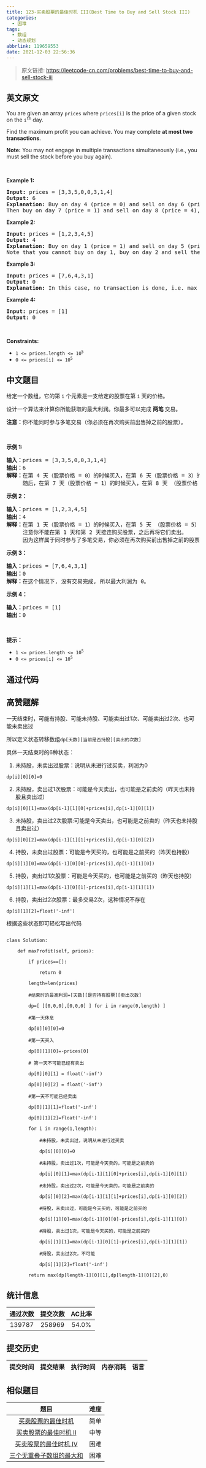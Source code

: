 ```yaml
---
title: 123-买卖股票的最佳时机 III(Best Time to Buy and Sell Stock III)
categories:
  - 困难
tags:
  - 数组
  - 动态规划
abbrlink: 119659553
date: 2021-12-03 22:56:36
---
```


> 原文链接: https://leetcode-cn.com/problems/best-time-to-buy-and-sell-stock-iii


## 英文原文
<div><p>You are given an array <code>prices</code> where <code>prices[i]</code> is the price of a given stock on the <code>i<sup>th</sup></code> day.</p>

<p>Find the maximum profit you can achieve. You may complete <strong>at most two transactions</strong>.</p>

<p><strong>Note:</strong> You may not engage in multiple transactions simultaneously (i.e., you must sell the stock before you buy again).</p>

<p>&nbsp;</p>
<p><strong>Example 1:</strong></p>

<pre>
<strong>Input:</strong> prices = [3,3,5,0,0,3,1,4]
<strong>Output:</strong> 6
<strong>Explanation:</strong> Buy on day 4 (price = 0) and sell on day 6 (price = 3), profit = 3-0 = 3.
Then buy on day 7 (price = 1) and sell on day 8 (price = 4), profit = 4-1 = 3.</pre>

<p><strong>Example 2:</strong></p>

<pre>
<strong>Input:</strong> prices = [1,2,3,4,5]
<strong>Output:</strong> 4
<strong>Explanation:</strong> Buy on day 1 (price = 1) and sell on day 5 (price = 5), profit = 5-1 = 4.
Note that you cannot buy on day 1, buy on day 2 and sell them later, as you are engaging multiple transactions at the same time. You must sell before buying again.
</pre>

<p><strong>Example 3:</strong></p>

<pre>
<strong>Input:</strong> prices = [7,6,4,3,1]
<strong>Output:</strong> 0
<strong>Explanation:</strong> In this case, no transaction is done, i.e. max profit = 0.
</pre>

<p><strong>Example 4:</strong></p>

<pre>
<strong>Input:</strong> prices = [1]
<strong>Output:</strong> 0
</pre>

<p>&nbsp;</p>
<p><strong>Constraints:</strong></p>

<ul>
	<li><code>1 &lt;= prices.length &lt;= 10<sup>5</sup></code></li>
	<li><code>0 &lt;= prices[i] &lt;= 10<sup>5</sup></code></li>
</ul>
</div>

## 中文题目
<div><p>给定一个数组，它的第<em> </em><code>i</code> 个元素是一支给定的股票在第 <code>i</code><em> </em>天的价格。</p>

<p>设计一个算法来计算你所能获取的最大利润。你最多可以完成 <strong>两笔 </strong>交易。</p>

<p><strong>注意：</strong>你不能同时参与多笔交易（你必须在再次购买前出售掉之前的股票）。</p>

<p> </p>

<p><strong>示例 1:</strong></p>

<pre>
<strong>输入：</strong>prices = [3,3,5,0,0,3,1,4]
<strong>输出：</strong>6
<strong>解释：</strong>在第 4 天（股票价格 = 0）的时候买入，在第 6 天（股票价格 = 3）的时候卖出，这笔交易所能获得利润 = 3-0 = 3 。
     随后，在第 7 天（股票价格 = 1）的时候买入，在第 8 天 （股票价格 = 4）的时候卖出，这笔交易所能获得利润 = 4-1 = 3 。</pre>

<p><strong>示例 2：</strong></p>

<pre>
<strong>输入：</strong>prices = [1,2,3,4,5]
<strong>输出：</strong>4
<strong>解释：</strong>在第 1 天（股票价格 = 1）的时候买入，在第 5 天 （股票价格 = 5）的时候卖出, 这笔交易所能获得利润 = 5-1 = 4 。   
     注意你不能在第 1 天和第 2 天接连购买股票，之后再将它们卖出。   
     因为这样属于同时参与了多笔交易，你必须在再次购买前出售掉之前的股票。
</pre>

<p><strong>示例 3：</strong></p>

<pre>
<strong>输入：</strong>prices = [7,6,4,3,1] 
<strong>输出：</strong>0 
<strong>解释：</strong>在这个情况下, 没有交易完成, 所以最大利润为 0。</pre>

<p><strong>示例 4：</strong></p>

<pre>
<strong>输入：</strong>prices = [1]
<strong>输出：</strong>0
</pre>

<p> </p>

<p><strong>提示：</strong></p>

<ul>
	<li><code>1 <= prices.length <= 10<sup>5</sup></code></li>
	<li><code>0 <= prices[i] <= 10<sup>5</sup></code></li>
</ul>
</div>

## 通过代码
<RecoDemo>
</RecoDemo>


## 高赞题解
一天结束时，可能有持股、可能未持股、可能卖出过1次、可能卖出过2次、也可能未卖出过



所以定义状态转移数组`dp[天数][当前是否持股][卖出的次数]`



具体一天结束时的6种状态：



1. 未持股，未卖出过股票：说明从未进行过买卖，利润为0

`dp[i][0][0]=0`

2. 未持股，卖出过1次股票：可能是今天卖出，也可能是之前卖的（昨天也未持股且卖出过）

`dp[i][0][1]=max(dp[i-1][1][0]+prices[i],dp[i-1][0][1])`

3. 未持股，卖出过2次股票:可能是今天卖出，也可能是之前卖的（昨天也未持股且卖出过）

`dp[i][0][2]=max(dp[i-1][1][1]+prices[i],dp[i-1][0][2])`

4. 持股，未卖出过股票：可能是今天买的，也可能是之前买的（昨天也持股）

`dp[i][1][0]=max(dp[i-1][0][0]-prices[i],dp[i-1][1][0])`

5. 持股，卖出过1次股票：可能是今天买的，也可能是之前买的（昨天也持股）

`dp[i][1][1]=max(dp[i-1][0][1]-prices[i],dp[i-1][1][1])`

6. 持股，卖出过2次股票：最多交易2次，这种情况不存在

`dp[i][1][2]=float('-inf')`



根据这些状态即可轻松写出代码

```

class Solution:

    def maxProfit(self, prices):

        if prices==[]:

            return 0

        length=len(prices)

        #结束时的最高利润=[天数][是否持有股票][卖出次数]

        dp=[ [[0,0,0],[0,0,0] ] for i in range(0,length) ]

        #第一天休息

        dp[0][0][0]=0

        #第一天买入

        dp[0][1][0]=-prices[0]

        # 第一天不可能已经有卖出

        dp[0][0][1] = float('-inf')

        dp[0][0][2] = float('-inf')

        #第一天不可能已经卖出

        dp[0][1][1]=float('-inf')

        dp[0][1][2]=float('-inf')

        for i in range(1,length):

            #未持股，未卖出过，说明从未进行过买卖

            dp[i][0][0]=0

            #未持股，卖出过1次，可能是今天卖的，可能是之前卖的

            dp[i][0][1]=max(dp[i-1][1][0]+prices[i],dp[i-1][0][1])

            #未持股，卖出过2次，可能是今天卖的，可能是之前卖的

            dp[i][0][2]=max(dp[i-1][1][1]+prices[i],dp[i-1][0][2])

            #持股，未卖出过，可能是今天买的，可能是之前买的

            dp[i][1][0]=max(dp[i-1][0][0]-prices[i],dp[i-1][1][0])

            #持股，卖出过1次，可能是今天买的，可能是之前买的

            dp[i][1][1]=max(dp[i-1][0][1]-prices[i],dp[i-1][1][1])

            #持股，卖出过2次，不可能

            dp[i][1][2]=float('-inf')

        return max(dp[length-1][0][1],dp[length-1][0][2],0)

```



## 统计信息
| 通过次数 | 提交次数 | AC比率 |
| :------: | :------: | :------: |
|    139787    |    258969    |   54.0%   |

## 提交历史
| 提交时间 | 提交结果 | 执行时间 |  内存消耗  | 语言 |
| :------: | :------: | :------: | :--------: | :--------: |


## 相似题目
|                             题目                             | 难度 |
| :----------------------------------------------------------: | :---------: |
| [买卖股票的最佳时机](https://leetcode-cn.com/problems/best-time-to-buy-and-sell-stock/) | 简单|
| [买卖股票的最佳时机 II](https://leetcode-cn.com/problems/best-time-to-buy-and-sell-stock-ii/) | 中等|
| [买卖股票的最佳时机 IV](https://leetcode-cn.com/problems/best-time-to-buy-and-sell-stock-iv/) | 困难|
| [三个无重叠子数组的最大和](https://leetcode-cn.com/problems/maximum-sum-of-3-non-overlapping-subarrays/) | 困难|
